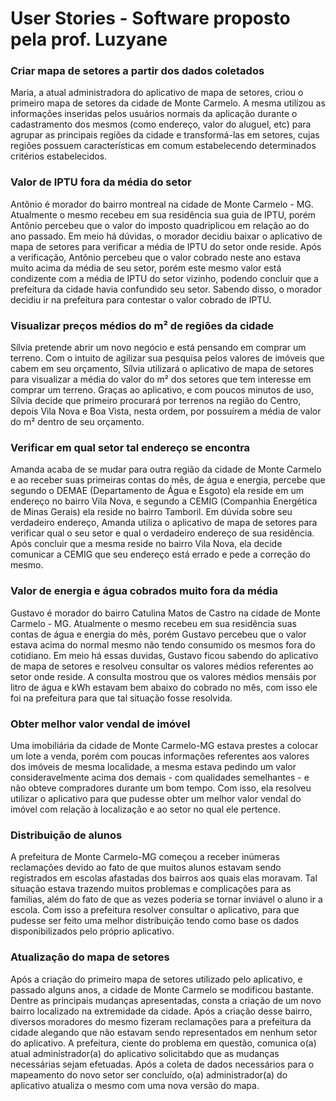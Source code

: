 # User Stories - Software proposto pela prof. Luzyane


### Criar mapa de setores a partir dos dados coletados

Maria, a atual administradora do aplicativo de mapa de setores, criou o primeiro mapa de setores da cidade de Monte Carmelo. A mesma utilizou as informações inseridas pelos usuários normais da aplicação durante o cadastramento dos mesmos (como endereço, valor do aluguel, etc) para agrupar as principais regiões da cidade e transformá-las em setores, cujas regiões possuem características em comum estabelecendo determinados critérios estabelecidos.

### Valor de IPTU fora da média do setor

Antônio é morador do bairro montreal na cidade de Monte Carmelo - MG. 
Atualmente o mesmo recebeu em sua residência sua guia de IPTU, porém Antônio percebeu que o valor do imposto quadriplicou em relação ao do ano passado. Em meio há dúvidas, o morador decidiu baixar o aplicativo de mapa de setores para verificar a média de IPTU do setor onde reside. Após a verificação, Antônio percebeu que o valor cobrado neste ano estava muito acima da média de seu setor, porém este mesmo valor está condizente com a média de IPTU do setor vizinho, podendo concluir que a prefeitura da cidade havia confundido seu setor.
Sabendo disso, o morador decidiu ir na prefeitura para contestar o valor cobrado de IPTU.

### Visualizar preços médios do m² de regiões da cidade

Sílvia pretende abrir um novo negócio e está pensando em comprar um terreno. 
Com o intuito de agilizar sua pesquisa pelos valores de imóveis que cabem em seu orçamento, Sílvia utilizará o aplicativo de mapa de setores para visualizar a média do valor do m² dos setores que tem interesse em comprar um terreno.
Graças ao aplicativo, e com poucos minutos de uso, Sílvia decide que primeiro procurará por terrenos na região do Centro, depois Vila Nova e Boa Vista, nesta ordem, por possuírem a média de valor do m² dentro de seu orçamento.

### Verificar em qual setor tal endereço se encontra

Amanda acaba de se mudar para outra região da cidade de Monte Carmelo e ao receber suas primeiras contas do mês, de água e energia, percebe que segundo o DEMAE (Departamento de Água e Esgoto) ela reside em um endereço no bairro Vila Nova, e segundo a CEMIG (Companhia Energética de Minas Gerais) ela reside no bairro Tamboril.
Em dúvida sobre seu verdadeiro endereço, Amanda utiliza o aplicativo de mapa de setores para verificar qual o seu setor e qual o verdadeiro endereço de sua residência. Após concluir que a mesma reside no bairro Vila Nova, ela decide comunicar a CEMIG que seu endereço está errado e pede a correção do mesmo.

### Valor de energia e água cobrados muito fora da média

Gustavo é morador do bairro Catulina Matos de Castro na cidade de Monte Carmelo - MG.
Atualmente o mesmo recebeu em sua residência suas contas de água e energia do mês, porém Gustavo percebeu que o valor estava acima do normal mesmo não tendo consumido os mesmos fora do cotidiano. Em meio há essas duvidas, Gustavo ficou sabendo do aplicativo de mapa de setores e resolveu consultar os valores médios referentes ao setor onde  reside. A consulta mostrou que os valores médios mensáis por litro de água e kWh estavam bem abaixo do cobrado no mês, com isso ele foi na prefeitura para que tal situação fosse resolvida.

### Obter melhor valor vendal de imóvel

Uma imobiliária da cidade de Monte Carmelo-MG estava prestes a colocar um lote a venda, porém com poucas informações referentes aos valores dos imóveis de mesma localidade, a mesma estava pedindo um valor consideravelmente acima dos demais - com qualidades semelhantes - e não obteve compradores durante um bom tempo.
Com isso, ela resolveu utilizar o aplicativo para que pudesse obter um melhor valor vendal do imóvel com relação à localização e ao setor no qual ele pertence.

### Distribuição de alunos

A prefeitura de Monte Carmelo-MG começou a receber inúmeras reclamações devido ao fato de que muitos alunos estavam sendo registrados em escolas afastadas dos bairros aos quais elas moravam.
Tal situação estava trazendo muitos problemas e complicações para as familias, além do fato de que as vezes poderia se tornar inviável o aluno ir a escola.
Com isso a prefeitura resolver consultar o aplicativo, para que pudesse ser feito uma melhor distribuição tendo como base os dados disponibilizados pelo próprio aplicativo.


### Atualização do mapa de setores

Após a criação do primeiro mapa de setores utilizado pelo aplicativo, e passado alguns anos, a cidade de Monte Carmelo se modificou bastante.
Dentre as principais mudanças apresentadas, consta a criação de um novo bairro localizado na extremidade da cidade. Após a criação desse bairro, diversos moradores do mesmo fizeram reclamações para a prefeitura da cidade alegando que não estavam sendo representados em nenhum setor do aplicativo. A prefeitura, ciente do problema em questão, comunica o(a) atual administrador(a) do aplicativo solicitabdo que as mudanças necessárias sejam efetuadas. Após a coleta de dados necessários para o mapeamento do novo setor ser concluído, o(a) administrador(a) do aplicativo atualiza o mesmo com uma nova versão do mapa.

